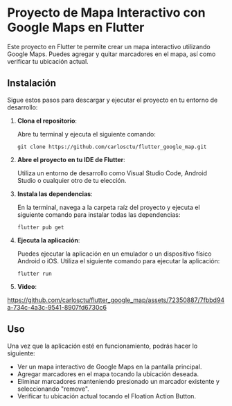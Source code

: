 # Proyecto de Mapa Interactivo con Google Maps en Flutter

Este proyecto en Flutter te permite crear un mapa interactivo utilizando Google Maps. Puedes agregar y quitar marcadores en el mapa, así como verificar tu ubicación actual.

## Instalación

Sigue estos pasos para descargar y ejecutar el proyecto en tu entorno de desarrollo:

1. **Clona el repositorio**:

   Abre tu terminal y ejecuta el siguiente comando:

   ```shell
   git clone https://github.com/carlosctu/flutter_google_map.git
   ```

2. **Abre el proyecto en tu IDE de Flutter**:

   Utiliza un entorno de desarrollo como Visual Studio Code, Android Studio o cualquier otro de tu elección.

3. **Instala las dependencias**:

   En la terminal, navega a la carpeta raíz del proyecto y ejecuta el siguiente comando para instalar todas las dependencias:

   ```shell
   flutter pub get
   ```

4. **Ejecuta la aplicación**:

   Puedes ejecutar la aplicación en un emulador o un dispositivo físico Android o iOS. Utiliza el siguiente comando para ejecutar la aplicación:

   ```shell
   flutter run
   ```
5. **Video**:

https://github.com/carlosctu/flutter_google_map/assets/72350887/7fbbd94a-734c-4a3c-9541-8907fd6730c6
   
## Uso

Una vez que la aplicación esté en funcionamiento, podrás hacer lo siguiente:

- Ver un mapa interactivo de Google Maps en la pantalla principal.
- Agregar marcadores en el mapa tocando la ubicación deseada.
- Eliminar marcadores manteniendo presionado un marcador existente y seleccionando "remove".
- Verificar tu ubicación actual tocando el Floation Action Button.
